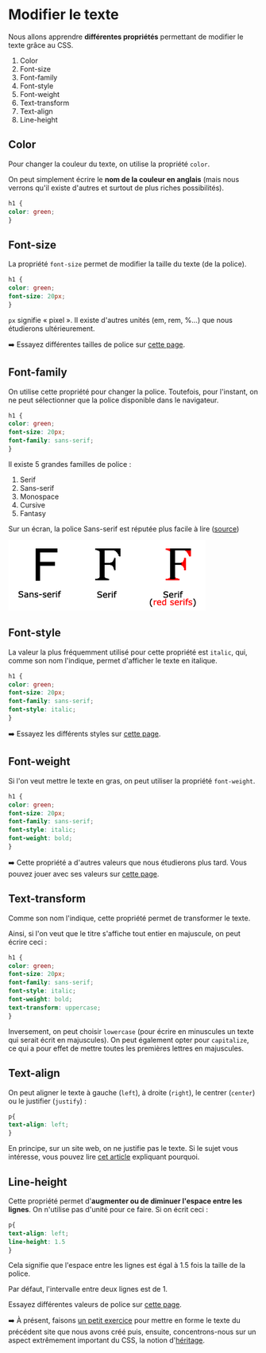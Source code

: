 

# Modifier le texte


Nous allons apprendre **différentes propriétés** permettant de modifier le texte grâce au CSS.

1. Color
2. Font-size
3. Font-family
4. Font-style
5. Font-weight
6. Text-transform
7. Text-align
8. Line-height

## Color
Pour changer la couleur du texte, on utilise la propriété `color`.

On peut simplement écrire le **nom de la couleur en anglais** (mais nous verrons qu'il existe d'autres et surtout de plus riches possibilités).

```CSS
h1 {
color: green;
}
```

## Font-size
La propriété `font-size` permet de modifier la taille du texte (de la police).

```CSS
h1 {
color: green;
font-size: 20px;
}
```

`px` signifie « pixel ». Il existe d'autres unités (em, rem, %...) que nous étudierons ultérieurement.

➡️ Essayez différentes tailles de police sur [cette page](https://www.w3schools.com/cssref/playit.asp?filename=playcss_font-size&preval=medium).

## Font-family
On utilise cette propriété pour changer la police. Toutefois, pour l'instant, on ne peut sélectionner que la police disponible dans le navigateur.

```CSS
h1 {
color: green;
font-size: 20px;
font-family: sans-serif;
}
```

Il existe 5 grandes familles de police :

1. Serif
2. Sans-serif
3. Monospace
4. Cursive
5. Fantasy

Sur un écran, la police Sans-serif est réputée plus facile à lire ([source](https://www.w3schools.com/css/css_font.asp))

![](https://github.com/YannHY/html-css-js/blob/main/Images/serif.gif)

## Font-style
La valeur la plus fréquemment utilisé pour cette propriété est `italic`, qui, comme son nom l'indique, permet d'afficher le texte en italique.

```CSS
h1 {
color: green;
font-size: 20px;
font-family: sans-serif;
font-style: italic;
}
```

➡️ Essayez les différents styles sur [cette page](https://www.w3schools.com/cssref/playit.asp?filename=playcss_font-style).

## Font-weight
Si l'on veut mettre le texte en gras, on peut utiliser la propriété `font-weight`.

```CSS
h1 {
color: green;
font-size: 20px;
font-family: sans-serif;
font-style: italic;
font-weight: bold;
}
```

➡️ Cette propriété a d'autres valeurs que nous étudierons plus tard. Vous pouvez jouer avec ses valeurs sur [cette page](https://www.w3schools.com/cssref/playit.asp?filename=playcss_font-weight&preval=bolder).

## Text-transform
Comme son nom l'indique, cette propriété permet de transformer le texte.

Ainsi, si l'on veut que le titre s'affiche tout entier en majuscule, on peut écrire ceci :

```CSS
h1 {
color: green;
font-size: 20px;
font-family: sans-serif;
font-style: italic;
font-weight: bold;
text-transform: uppercase;
}
```

Inversement, on peut choisir `lowercase` (pour écrire en minuscules un texte qui serait écrit en majuscules). On peut également opter pour `capitalize`, ce qui a pour effet de mettre toutes les premières lettres en majuscules.

## Text-align
On peut aligner le texte à gauche (`left`), à droite (`right`), le centrer (`center`) ou le justifier (`justify`) :

```CSS
p{
text-align: left;
}
```

En principe, sur un site web, on ne justifie pas le texte. Si le sujet vous intéresse, vous pouvez lire [cet article](https://designforhackers.com/blog/justify-text-html-css/) expliquant pourquoi.

## Line-height
Cette propriété permet d'**augmenter ou de diminuer l'espace entre les lignes**. On n'utilise pas d'unité pour ce faire. Si on écrit ceci :

```CSS
p{
text-align: left;
line-height: 1.5
}
```

Cela signifie que l'espace entre les lignes est égal à 1.5 fois la taille de la police.

Par défaut, l'intervalle entre deux lignes est de 1.

Essayez différentes valeurs de police sur [cette page](https://www.w3schools.com/cssref/playit.asp?filename=playcss_line-height).

➡️ À présent, faisons [un petit exercice](https://github.com/YannHY/html-css-js/blob/main/Exercices/Exercice%204.md) pour mettre en forme le texte du précédent site que nous avons créé puis, ensuite, concentrons-nous sur un aspect extrêmement important du CSS, la notion d'[héritage](https://github.com/YannHY/html-css-js/blob/main/2.%20Deuxième%20partie/2.4%20Héritage.md).
